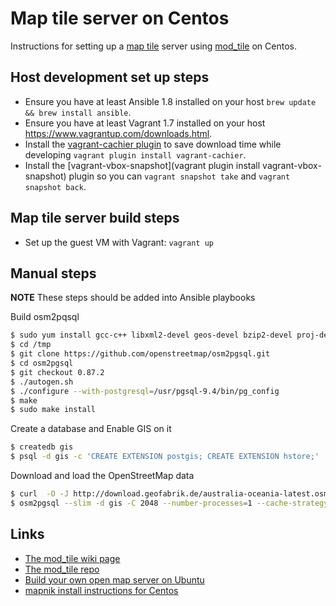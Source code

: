 # Map tile server on Centos

Instructions for setting up a [map tile](https://msdn.microsoft.com/en-us/library/bb259689.aspx) server using [mod_tile](http://wiki.openstreetmap.org/wiki/Mod_tile) on Centos.

## Host development set up steps

- Ensure you have at least Ansible 1.8 installed on your host `brew update && brew install ansible`.
- Ensure you have at least Vagrant 1.7 installed on your host https://www.vagrantup.com/downloads.html.
- Install the [vagrant-cachier plugin](https://github.com/fgrehm/vagrant-cachier) to save download time while developing `vagrant plugin install vagrant-cachier`.
- Install the [vagrant-vbox-snapshot](vagrant plugin install vagrant-vbox-snapshot) plugin so you can `vagrant snapshot take` and `vagrant snapshot back`.

## Map tile server build steps

- Set up the guest VM with Vagrant: `vagrant up`

## Manual steps

**NOTE** These steps should be added into Ansible playbooks

Build osm2pqsql

```sh
$ sudo yum install gcc-c++ libxml2-devel geos-devel bzip2-devel proj-devel protobuf-compiler postgresql94-devel postgresql94-contrib protobuf-c-devel
$ cd /tmp
$ git clone https://github.com/openstreetmap/osm2pgsql.git
$ cd osm2pgsql
$ git checkout 0.87.2
$ ./autogen.sh
$ ./configure --with-postgresql=/usr/pgsql-9.4/bin/pg_config
$ make
$ sudo make install
```

Create a database and Enable GIS on it

```sh
$ createdb gis
$ psql -d gis -c 'CREATE EXTENSION postgis; CREATE EXTENSION hstore;'
```

Download and load the OpenStreetMap data

```sh
$ curl  -O -J http://download.geofabrik.de/australia-oceania-latest.osm.pbf
$ osm2pgsql --slim -d gis -C 2048 --number-processes=1 --cache-strategy=dense australia-oceania-latest.osm.pbf
```

## Links

- [The mod_tile wiki page](http://wiki.openstreetmap.org/wiki/Mod_tile)
- [The mod_tile repo](https://github.com/openstreetmap/mod_tile)
- [Build your own open map server on Ubuntu](http://weait.com/content/build-your-own-openstreetmap-server-lucid)
- [mapnik install instructions for Centos](https://github.com/mapnik/mapnik/wiki/CentOS_RHEL)

